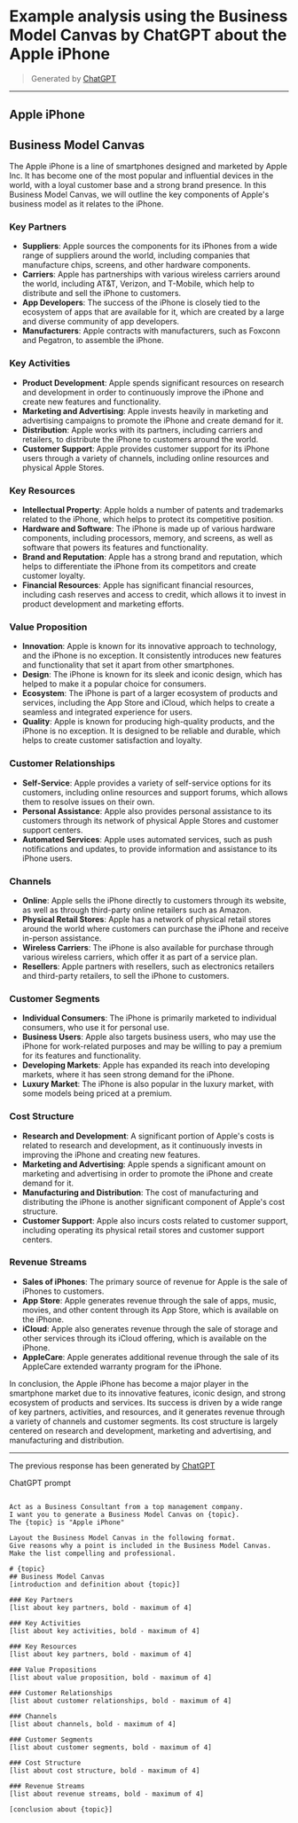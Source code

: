# Example analysis using the Business Model Canvas by ChatGPT about the Apple iPhone

> Generated by [ChatGPT](https://chat.openai.com/chat)

-----

## Apple iPhone

## Business Model Canvas

The Apple iPhone is a line of smartphones designed and marketed by Apple Inc. It has become one of the most popular and influential devices in the world, with a loyal customer base and a strong brand presence. In this Business Model Canvas, we will outline the key components of Apple's business model as it relates to the iPhone.

### Key Partners

* **Suppliers**: Apple sources the components for its iPhones from a wide range of suppliers around the world, including companies that manufacture chips, screens, and other hardware components.
* **Carriers**: Apple has partnerships with various wireless carriers around the world, including AT&T, Verizon, and T-Mobile, which help to distribute and sell the iPhone to customers.
* **App Developers**: The success of the iPhone is closely tied to the ecosystem of apps that are available for it, which are created by a large and diverse community of app developers.
* **Manufacturers**: Apple contracts with manufacturers, such as Foxconn and Pegatron, to assemble the iPhone.

### Key Activities

* **Product Development**: Apple spends significant resources on research and development in order to continuously improve the iPhone and create new features and functionality.
* **Marketing and Advertising**: Apple invests heavily in marketing and advertising campaigns to promote the iPhone and create demand for it.
* **Distribution**: Apple works with its partners, including carriers and retailers, to distribute the iPhone to customers around the world.
* **Customer Support**: Apple provides customer support for its iPhone users through a variety of channels, including online resources and physical Apple Stores.

### Key Resources

* **Intellectual Property**: Apple holds a number of patents and trademarks related to the iPhone, which helps to protect its competitive position.
* **Hardware and Software**: The iPhone is made up of various hardware components, including processors, memory, and screens, as well as software that powers its features and functionality.
* **Brand and Reputation**: Apple has a strong brand and reputation, which helps to differentiate the iPhone from its competitors and create customer loyalty.
* **Financial Resources**: Apple has significant financial resources, including cash reserves and access to credit, which allows it to invest in product development and marketing efforts.

### Value Proposition

* **Innovation**: Apple is known for its innovative approach to technology, and the iPhone is no exception. It consistently introduces new features and functionality that set it apart from other smartphones.
* **Design**: The iPhone is known for its sleek and iconic design, which has helped to make it a popular choice for consumers.
* **Ecosystem**: The iPhone is part of a larger ecosystem of products and services, including the App Store and iCloud, which helps to create a seamless and integrated experience for users.
* **Quality**: Apple is known for producing high-quality products, and the iPhone is no exception. It is designed to be reliable and durable, which helps to create customer satisfaction and loyalty.

### Customer Relationships

* **Self-Service**: Apple provides a variety of self-service options for its customers, including online resources and support forums, which allows them to resolve issues on their own.
* **Personal Assistance**: Apple also provides personal assistance to its customers through its network of physical Apple Stores and customer support centers.
* **Automated Services**: Apple uses automated services, such as push notifications and updates, to provide information and assistance to its iPhone users.

### Channels

* **Online**: Apple sells the iPhone directly to customers through its website, as well as through third-party online retailers such as Amazon.
* **Physical Retail Stores**: Apple has a network of physical retail stores around the world where customers can purchase the iPhone and receive in-person assistance.
* **Wireless Carriers**: The iPhone is also available for purchase through various wireless carriers, which offer it as part of a service plan.
* **Resellers**: Apple partners with resellers, such as electronics retailers and third-party retailers, to sell the iPhone to customers.

### Customer Segments

* **Individual Consumers**: The iPhone is primarily marketed to individual consumers, who use it for personal use.
* **Business Users**: Apple also targets business users, who may use the iPhone for work-related purposes and may be willing to pay a premium for its features and functionality.
* **Developing Markets**: Apple has expanded its reach into developing markets, where it has seen strong demand for the iPhone.
* **Luxury Market**: The iPhone is also popular in the luxury market, with some models being priced at a premium.

### Cost Structure

* **Research and Development**: A significant portion of Apple's costs is related to research and development, as it continuously invests in improving the iPhone and creating new features.
* **Marketing and Advertising**: Apple spends a significant amount on marketing and advertising in order to promote the iPhone and create demand for it.
* **Manufacturing and Distribution**: The cost of manufacturing and distributing the iPhone is another significant component of Apple's cost structure.
* **Customer Support**: Apple also incurs costs related to customer support, including operating its physical retail stores and customer support centers.

### Revenue Streams

* **Sales of iPhones**: The primary source of revenue for Apple is the sale of iPhones to customers.
* **App Store**: Apple generates revenue through the sale of apps, music, movies, and other content through its App Store, which is available on the iPhone.
* **iCloud**: Apple also generates revenue through the sale of storage and other services through its iCloud offering, which is available on the iPhone.
* **AppleCare**: Apple generates additional revenue through the sale of its AppleCare extended warranty program for the iPhone.

In conclusion, the Apple iPhone has become a major player in the smartphone market due to its innovative features, iconic design, and strong ecosystem of products and services. Its success is driven by a wide range of key partners, activities, and resources, and it generates revenue through a variety of channels and customer segments. Its cost structure is largely centered on research and development, marketing and advertising, and manufacturing and distribution.

-----

The previous response has been generated by [ChatGPT](https://chat.openai.com/chat)

ChatGPT prompt

```ChatGPT

Act as a Business Consultant from a top management company. 
I want you to generate a Business Model Canvas on {topic}.
The {topic} is "Apple iPhone"
 
Layout the Business Model Canvas in the following format. 
Give reasons why a point is included in the Business Model Canvas. 
Make the list compelling and professional.
 
# {topic}
## Business Model Canvas
[introduction and definition about {topic}]
 
### Key Partners 
[list about key partners, bold - maximum of 4] 

### Key Activities
[list about key activities, bold - maximum of 4] 

### Key Resources 
[list about key partners, bold - maximum of 4] 

### Value Propositions
[list about value proposition, bold - maximum of 4] 

### Customer Relationships
[list about customer relationships, bold - maximum of 4] 

### Channels
[list about channels, bold - maximum of 4] 

### Customer Segments
[list about customer segments, bold - maximum of 4] 

### Cost Structure
[list about cost structure, bold - maximum of 4] 

### Revenue Streams
[list about revenue streams, bold - maximum of 4] 

[conclusion about {topic}]

```
